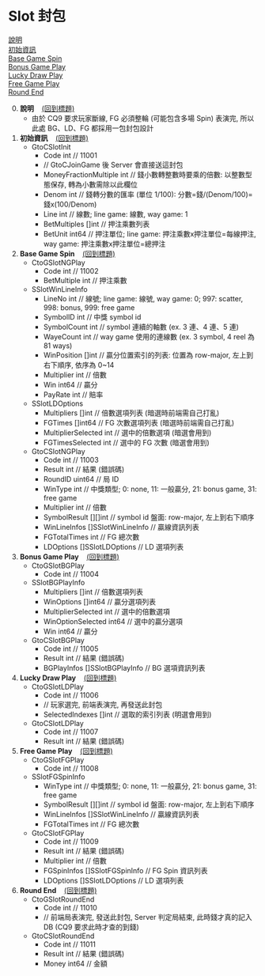Slot 封包<span id="標題"></span>
=========================

<a href="#說明">說明</a><br />
<a href="#初始資訊">初始資訊</a><br />
<a href="#Base Game Spin">Base Game Spin</a><br />
<a href="#Bonus Game Play">Bonus Game Play</a><br />
<a href="#Lucky Draw Play">Lucky Draw Play</a><br />
<a href="#Free Game Play">Free Game Play</a><br />
<a href="#Round End">Round End</a>

0. **說明**<span id="說明"></span>&nbsp;&nbsp;&nbsp;&nbsp;<a href="#標題">(回到標題)</a>
	- 由於 CQ9 要求玩家斷線, FG 必須整輪 (可能包含多場 Spin) 表演完, 所以此處 BG、LD、FG 都採用一包封包設計
0. **初始資訊**<span id="初始資訊"></span>&nbsp;&nbsp;&nbsp;&nbsp;<a href="#標題">(回到標題)</a>
	- GtoCSlotInit
		- Code int // 11001
		- // GtoCJoinGame 後 Server 會直接送這封包
		- MoneyFractionMultiple int   // 錢小數轉整數時要乘的倍數: 以整數型態保存, 轉為小數需除以此欄位
		- Denom                 int   // 錢轉分數的匯率 (單位 1/100): 分數=錢/(Denom/100)=錢x(100/Denom)
		- Line                  int   // 線數; line game: 線數, way game: 1
		- BetMultiples          []int // 押注乘數列表
		- BetUnit               int64 // 押注單位; line game: 押注乘數x押注單位=每線押注, way game: 押注乘數x押注單位=總押注
0. **Base Game Spin**<span id="Base Game Spin"></span>&nbsp;&nbsp;&nbsp;&nbsp;<a href="#標題">(回到標題)</a>
	- CtoGSlotNGPlay
		- Code int // 11002
		- BetMultiple int // 押注乘數
	- SSlotWinLineInfo
		- LineNo      int   // 線號; line game: 線號, way game: 0; 997: scatter, 998: bonus, 999: free game
		- SymbolID    int   // 中獎 symbol id
		- SymbolCount int   // symbol 連續的軸數 (ex. 3 連、4 連、5 連)
		- WayeCount   int   // way game 使用的連線數 (ex. 3 symbol, 4 reel 為 81 ways)
		- WinPosition []int // 贏分位置索引的列表: 位置為 row-major, 左上到右下順序, 依序為 0~14
		- Multiplier  int   // 倍數
		- Win         int64 // 贏分
		- PayRate     int   // 賠率
	- SSlotLDOptions
		- Multipliers        []int   // 倍數選項列表 (暗選時前端需自己打亂)
		- FGTimes            []int64 // FG 次數選項列表 (暗選時前端需自己打亂)
		- MultiplierSelected int     // 選中的倍數選項 (暗選會用到)
		- FGTimesSelected    int     // 選中的 FG 次數 (暗選會用到)
	- GtoCSlotNGPlay
		- Code int // 11003
		- Result       int                // 結果 (錯誤碼)
		- RoundID      uint64             // 局 ID
		- WinType      int                // 中獎類型; 0: none, 11: 一般贏分, 21: bonus game, 31: free game
		- Multiplier   int                // 倍數
		- SymbolResult [][]int            // symbol id 盤面: row-major, 左上到右下順序
		- WinLineInfos []SSlotWinLineInfo // 贏線資訊列表
		- FGTotalTimes int                // FG 總次數
		- LDOptions    []SSlotLDOptions   // LD 選項列表
0. **Bonus Game Play**<span id="Bonus Game Play"></span>&nbsp;&nbsp;&nbsp;&nbsp;<a href="#標題">(回到標題)</a>
	- CtoGSlotBGPlay
		- Code int // 11004
	- SSlotBGPlayInfo
		- Multipliers        []int   // 倍數選項列表
		- WinOptions         []int64 // 贏分選項列表
		- MultiplierSelected int     // 選中的倍數選項
		- WinOptionSelected  int64   // 選中的贏分選項
		- Win                int64   // 贏分
	- GtoCSlotBGPlay
		- Code int // 11005
		- Result      int               // 結果 (錯誤碼)
		- BGPlayInfos []SSlotBGPlayInfo // BG 選項資訊列表
0. **Lucky Draw Play**<span id="Lucky Draw Play"></span>&nbsp;&nbsp;&nbsp;&nbsp;<a href="#標題">(回到標題)</a>
	- CtoGSlotLDPlay
		- Code int // 11006
		- // 玩家選完, 前端表演完, 再發送此封包
		- SelectedIndexes []int // 選取的索引列表 (明選會用到)
	- GtoCSlotLDPlay
		- Code int // 11007
		- Result int // 結果 (錯誤碼)
0. **Free Game Play**<span id="Free Game Play"></span>&nbsp;&nbsp;&nbsp;&nbsp;<a href="#標題">(回到標題)</a>
	- CtoGSlotFGPlay
		- Code int // 11008
	- SSlotFGSpinInfo
		- WinType      int                // 中獎類型; 0: none, 11: 一般贏分, 21: bonus game, 31: free game
		- SymbolResult [][]int            // symbol id 盤面: row-major, 左上到右下順序
		- WinLineInfos []SSlotWinLineInfo // 贏線資訊列表
		- FGTotalTimes int                // FG 總次數
	- GtoCSlotFGPlay
		- Code int // 11009
		- Result      int               // 結果 (錯誤碼)
		- Multiplier  int               // 倍數
		- FGSpinInfos []SSlotFGSpinInfo // FG Spin 資訊列表
		- LDOptions   []SSlotLDOptions  // LD 選項列表
0. **Round End**<span id="Round End"></span>&nbsp;&nbsp;&nbsp;&nbsp;<a href="#標題">(回到標題)</a>
	- CtoGSlotRoundEnd
		- Code int // 11010
		- // 前端局表演完, 發送此封包, Server 判定局結束, 此時錢才真的記入 DB (CQ9 要求此時才查的到錢)
	- GtoCSlotRoundEnd
		- Code int // 11011
		- Result int   // 結果 (錯誤碼)
		- Money  int64 // 金額
